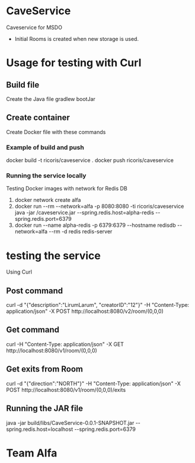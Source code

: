 # CaveService

Caveservice for MSDO

* Initial Rooms is created when new storage is used.

# Usage for testing with Curl

## Build file

Create the Java file
gradlew bootJar

## Create container
Create Docker file with these commands

### Example of build and push
docker build -t ricoris/caveservice .
docker push ricoris/caveservice

### Running the service locally
Testing Docker images with network for Redis DB
1. docker network create alfa
2. docker run --rm  --network=alfa -p 8080:8080  -ti ricoris/caveservice java -jar /caveservice.jar --spring.redis.host=alpha-redis --spring.redis.port=6379
3. docker run --name alpha-redis -p 6379:6379 --hostname redisdb --network=alfa --rm -d redis redis-server

# testing the service

Using Curl

## Post command
curl -d "{\"description\":\"LirumLarum\", \"creatorID\":\"12\"}" -H "Content-Type: application/json" -X POST http://localhost:8080/v2/room/(0,0,0)
## Get command
curl  -H "Content-Type: application/json" -X GET http://localhost:8080/v1/room/(0,0,0)

## Get exits from Room 

curl -d "{\"direction\":\"NORTH\"}" -H "Content-Type: application/json" -X POST http://localhost:8080/v1/room/(0,0,0)/exits


## Running the JAR file

java -jar build/libs/CaveService-0.0.1-SNAPSHOT.jar --spring.redis.host=localhost --spring.redis.port=6379


# Team Alfa

